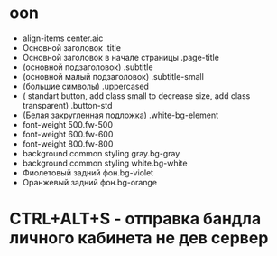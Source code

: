 # oon
<!-- styles -->
-   align-items center.aic  
-   Основной заголовок .title  
-   Основной заголовок в начале страницы .page-title  
-   (основной подзаголовок) .subtitle  
-   (основной малый подзаголовок) .subtitle-small  
-   (большие символы) .uppercased  
-   (  standart button, add class small to decrease size, add class transparent) .button-std  
-   (Белая закругленная подложка) .white-bg-element  
-  font-weight 500.fw-500  
-  font-weight 600.fw-600  
-  font-weight 800.fw-800  
-  background common styling gray.bg-gray  
-  background common styling white.bg-white  
-   Фиолетовый задний фон.bg-violet  
-   Оранжевый задний фон.bg-orange  
<!-- styles end -->

# CTRL+ALT+S - отправка бандла личного кабинета не дев сервер